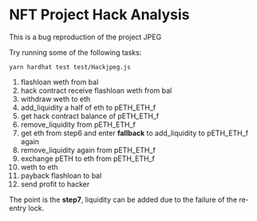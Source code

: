 # NFT Project Hack Analysis

This is a bug reproduction of the project JPEG

Try running some of the following tasks:

```shell
yarn hardhat test test/Hackjpeg.js
```

1. flashloan weth from bal
2. hack contract receive flashloan weth from bal
3. withdraw weth to eth
4. add_liquidity a half of eth to pETH_ETH_f
5. get hack contract balance of pETH_ETH_f
6. remove_liquidity from pETH_ETH_f
7. get eth from step6 and enter **fallback** to add_liquidity to pETH_ETH_f again
8. remove_liquidity again from pETH_ETH_f
9. exchange pETH to eth from pETH_ETH_f
10. weth to eth
11. payback flashloan to bal
12. send profit to hacker




The point is the **step7**, liquidity can be added due to the failure of the re-entry lock.